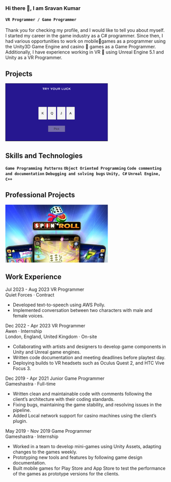 ### Hi there 👋, I am Sravan Kumar
**`VR Programmer / Game Programmer`**<br>
<br>
Thank you for checking my profile, and I would like to tell you about myself.
I started my career in the game industry as a C# programmer. Since then, I had various opportunities to work on mobile📱games as a programmer using the Unity3D Game Engine and casino 🎰 games as a Game Programmer. Additionally, I have experience working in VR 🥽 using Unreal Engine 5.1 and Unity as a VR Programmer.

## Projects
[<img src="https://github.com/SravanKairamkonda/sravankairamkonda/blob/main/Pick.png?raw=true" width="320" height="180">](https://github.com/SravanKairamkonda/TryYourLuck)<br>
<!--em>You can just pass your time by guessing the cards. Try your luck where there is no progress and no competition since it is lucky. Give a chance how you are in it. if you are bored come back and guess whenever you are bored </em-->

## Skills and Technologies
**`Game Programming Patterns`**
**`Object Oriented Programming`**
**`Code commenting and documentation`**
**`Debugging and solving bugs`**
**`Unity, C#`**
**`Unreal Engine, C++`**
## Professional Projects
[<img src="https://github.com/SravanKairamkonda/sravankairamkonda/blob/main/Spin%20N%20Roll.jpg?raw=true" width="320" height="180">](https://play.google.com/store/apps/details?id=com.hungamagamestudio.bb&pli=1)

## Work Experience

 Jul 2023 - Aug 2023 VR Programmer<br>
 Quiet Forces · Contract<br>
- Developed text-to-speech using AWS Polly.
- Implemented conversation between two characters with male and female voices.

Dec 2022 - Apr 2023 VR Programmer<br>
Awen · Internship<br>
London, England, United Kingdom · On-site<br>
- Collaborating with artists and designers to develop game components in Unity and Unreal game engines.
- Written code documentation and meeting deadlines before playtest day.
- Deploying builds to VR headsets such as Oculus Quest 2, and HTC Vive Focus 3.



Dec 2019 - Apr 2021 Junior Game Programmer <br>
Gameshastra · Full-time<br>
- Written clean and maintainable code with comments following the client’s architecture with their coding standards.
- Fixing bugs, maintaining the game stability, and resolving issues in the pipeline.
- Added Local network support for casino machines using the client’s plugin.

May 2019 - Nov 2019 Game Programmer <br>
Gameshastra · Internship
- Worked in a team to develop mini-games using Unity Assets, adapting changes to the games weekly.
- Prototyping new tools and features by following game design documentation.
- Built mobile games for Play Store and App Store to test the performance of the games as prototype versions for the clients.

<!--
## Education
Sep 2021 - Sep 2022 Goldsmiths, University of London<br>
Master of Science - MS, Computer Games and Programming Skills<br>
Electives are Approaches to Play, Mathematics and Graphics for Games, and Programming for Game Engines.

2017 - 2019 Bharathiar University<br>
Master's degree, Computer Games and Programming Skills<br>
Electives are Game Design Challenges, Level Designing, Character Design, and Advanced Character.<br>

# Daily routine
- I’m currently working on a causal game Try Your Luck which is pinned below
- I am playing It Takes Two, It is fun to play and explore the level design and mini-games in it.
-->

<!--
**SravanKairamkonda/sravankairamkonda** is a ✨ _special_ ✨ repository because its `README.md` (this file) appears on your GitHub profile.

Here are some ideas to get you started:


- 🌱 I’m currently learning ...
- 👯 I’m looking to collaborate on ...
- 🤔 I’m looking for help with ...
- 💬 Ask me about ...
- 📫 How to reach me: ...
- 😄 Pronouns: ...
- ⚡ Fun fact: ...
-->
